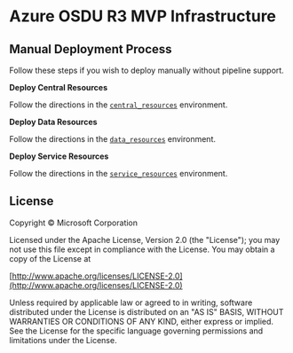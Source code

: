 # Azure OSDU R3 MVP Infrastructure


## Manual Deployment Process
Follow these steps if you wish to deploy manually without pipeline support.

__Deploy Central Resources__

Follow the directions in the [`central_resources`](./central_resources/README.md) environment.

__Deploy Data Resources__

Follow the directions in the [`data_resources`](./data_partition/README.md) environment.

__Deploy Service Resources__

Follow the directions in the [`service_resources`](./service_resources/README.md) environment.

## License

Copyright © Microsoft Corporation

Licensed under the Apache License, Version 2.0 (the "License");
you may not use this file except in compliance with the License.
You may obtain a copy of the License at

[http://www.apache.org/licenses/LICENSE-2.0](http://www.apache.org/licenses/LICENSE-2.0)

Unless required by applicable law or agreed to in writing, software
distributed under the License is distributed on an "AS IS" BASIS,
WITHOUT WARRANTIES OR CONDITIONS OF ANY KIND, either express or implied.
See the License for the specific language governing permissions and
limitations under the License.
